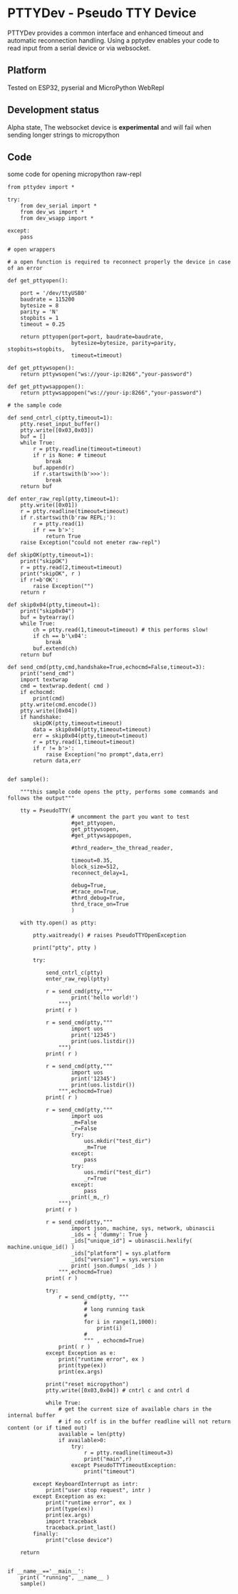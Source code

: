 
# PTTYDev - Pseudo TTY Device

PTTYDev provides a common interface and enhanced timeout and automatic reconnection handling.
Using a pptydev enables your code to read input from a serial device or via websocket.

## Platform

Tested on ESP32, pyserial and MicroPython WebRepl

## Development status

Alpha state, 
The websocket device is __experimental__ and will fail when sending longer strings to micropython 

## Code

some code for opening micropython raw-repl


    from pttydev import *

    try:
        from dev_serial import *
        from dev_ws import *
        from dev_wsapp import *

    except:
        pass

    # open wrappers

    # a open function is required to reconnect properly the device in case of an error

    def get_pttyopen():

        port = '/dev/ttyUSB0' 
        baudrate = 115200
        bytesize = 8
        parity = 'N'
        stopbits = 1
        timeout = 0.25

        return pttyopen(port=port, baudrate=baudrate,
                        bytesize=bytesize, parity=parity, stopbits=stopbits,
                        timeout=timeout)

    def get_pttywsopen():
        return pttywsopen("ws://your-ip:8266","your-password")

    def get_pttywsappopen():    
        return pttywsappopen("ws://your-ip:8266","your-password")

    # the sample code

    def send_cntrl_c(ptty,timeout=1):
        ptty.reset_input_buffer()
        ptty.write([0x03,0x03])
        buf = []
        while True:
            r = ptty.readline(timeout=timeout)
            if r is None: # timeout
                break
            buf.append(r)
            if r.startswith(b'>>>'):
                break
        return buf
            
    def enter_raw_repl(ptty,timeout=1):
        ptty.write([0x01])
        r = ptty.readline(timeout=timeout)
        if r.startswith(b'raw REPL;'):
            r = ptty.read(1)
            if r == b'>':
                return True
        raise Exception("could not eneter raw-repl")

    def skipOK(ptty,timeout=1):
        print("skipOK")
        r = ptty.read(2,timeout=timeout)
        print("skipOK", r )
        if r!=b'OK':
            raise Exception("")
        return r

    def skip0x04(ptty,timeout=1):
        print("skip0x04")
        buf = bytearray()
        while True:
            ch = ptty.read(1,timeout=timeout) # this performs slow!
            if ch == b'\x04':
                break
            buf.extend(ch)
        return buf

    def send_cmd(ptty,cmd,handshake=True,echocmd=False,timeout=3):
        print("send_cmd")
        import textwrap
        cmd = textwrap.dedent( cmd )
        if echocmd:
            print(cmd)
        ptty.write(cmd.encode())
        ptty.write([0x04])
        if handshake:
            skipOK(ptty,timeout=timeout)
            data = skip0x04(ptty,timeout=timeout)
            err = skip0x04(ptty,timeout=timeout)
            r = ptty.read(1,timeout=timeout)
            if r != b'>':
                raise Exception("no prompt",data,err)
            return data,err


    def sample():
        
        """this sample code opens the ptty, performs some commands and follows the output"""
        
        tty = PseudoTTY(
                        # uncomment the part you want to test
                        #get_pttyopen,
                        get_pttywsopen,                    
                        #get_pttywsappopen,
                        
                        #thrd_reader=_the_thread_reader,
                        
                        timeout=0.35,
                        block_size=512,
                        reconnect_delay=1,
                        
                        debug=True,
                        #trace_on=True,                    
                        #thrd_debug=True,
                        thrd_trace_on=True
                        )

        with tty.open() as ptty:
            
            ptty.waitready() # raises PseudoTTYOpenException 
            
            print("ptty", ptty )
            
            try:
                
                send_cntrl_c(ptty)
                enter_raw_repl(ptty)
                
                r = send_cmd(ptty,"""
                        print('hello world!')
                    """)
                print( r )
     
                r = send_cmd(ptty,"""
                        import uos
                        print('12345')
                        print(uos.listdir())
                    """)
                print( r )

                r = send_cmd(ptty,"""
                        import uos
                        print('12345')
                        print(uos.listdir())
                    """,echocmd=True)
                print( r )

                r = send_cmd(ptty,"""
                        import uos
                        _m=False
                        _r=False
                        try:
                            uos.mkdir("test_dir")
                            _m=True
                        except:
                            pass
                        try:
                            uos.rmdir("test_dir")
                            _r=True
                        except:
                            pass
                        print(_m,_r)
                    """)
                print( r )

                r = send_cmd(ptty,"""
                        import json, machine, sys, network, ubinascii
                        _ids = { 'dummy': True }
                        _ids["unique_id"] = ubinascii.hexlify( machine.unique_id() )
                        _ids["platform"] = sys.platform
                        _ids["version"] = sys.version
                        print( json.dumps( _ids ) )
                    """,echocmd=True)
                print( r )

                try:
                    r = send_cmd(ptty, """
                            #
                            # long running task
                            #
                            for i in range(1,1000):
                                print(i)
                            #
                            """ , echocmd=True)                    
                    print( r )
                except Exception as e:
                    print("runtime error", ex )
                    print(type(ex))
                    print(ex.args)

                print("reset micropython")
                ptty.write([0x03,0x04]) # cntrl c and cntrl d 

                while True:                
                    # get the current size of available chars in the internal buffer
                    # if no crlf is in the buffer readline will not return content (or if timed out)
                    available = len(ptty) 
                    if available>0:
                        try:
                            r = ptty.readline(timeout=3)
                            print("main",r)
                        except PseudoTTYTimeoutException:
                            print("timeout")                       

            except KeyboardInterrupt as intr:
                print("user stop request", intr )        
            except Exception as ex:
                print("runtime error", ex )
                print(type(ex))
                print(ex.args)
                import traceback
                traceback.print_last()
            finally:
                print("close device")
            
        return
    

    if __name__=='__main__':
        print( "running", __name__ )
        sample()
        
    


